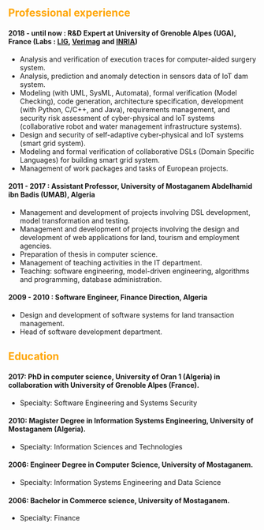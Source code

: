 
## <span style="color:orange"> Professional experience </span>

#### 2018 - until now : R&D Expert at University of Grenoble Alpes (UGA), France (Labs : [LIG](https://www.liglab.fr/en), [Verimag](https://www-verimag.imag.fr/?lang=en) and [INRIA](https://www.inria.fr/en/inria-centre-university-grenoble-alpes))

-  Analysis and verification of execution traces for computer-aided surgery system.
-  Analysis, prediction and anomaly detection in sensors data of IoT dam system.
-  Modeling (with UML, SysML, Automata), formal verification (Model Checking), code generation, architecture specification, development (with Python, C/C++,  and Java), requirements management, and security risk assessment of cyber-physical and IoT systems (collaborative robot and water management infrastructure systems).
-  Design and security of self-adaptive cyber-physical and IoT systems (smart grid system).
-  Modeling and formal verification of collaborative DSLs (Domain Specific Languages) for building smart grid system. 
-  Management of work packages and tasks of European projects. 

#### 2011 - 2017 : Assistant Professor, University of Mostaganem Abdelhamid ibn Badis (UMAB), Algeria

-  Management and development of projects involving DSL development, model transformation and testing.
-  Management and development of projects involving the design and development of web applications for land, tourism and employment agencies.
-  Preparation of thesis in computer science.
-  Management of teaching activities in the IT department.
-  Teaching: software engineering, model-driven engineering, algorithms and programming, database administration. 

#### 2009 - 2010 : Software Engineer, Finance Direction, Algeria
-  Design and development of software systems for land transaction management.
-  Head of software development department.

## <span style="color:orange"> Education </span>

####  2017: PhD in computer science, University of Oran 1 (Algeria)  in collaboration with University of Grenoble Alpes (France).
-  Specialty: Software Engineering and Systems Security  

####  2010: Magister Degree in Information Systems Engineering, University of Mostaganem (Algeria).
-  Specialty: Information Sciences and Technologies

####  2006: Engineer Degree in Computer Science, University of Mostaganem.
-  Specialty: Information Systems Engineering and Data Science

####  2006: Bachelor in Commerce science, University of Mostaganem.
-  Specialty: Finance